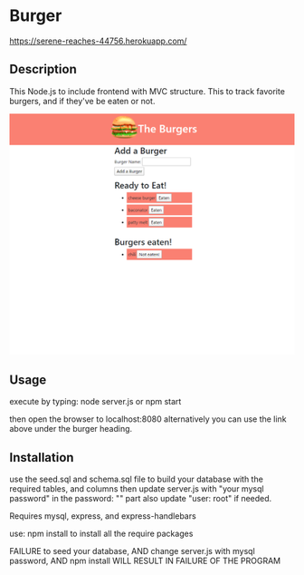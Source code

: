 # Burger
https://serene-reaches-44756.herokuapp.com/


## Description

This Node.js to include frontend with MVC structure. This to track favorite burgers, and if they've be eaten or not. 

![screen shot](./example.png)
## Usage
execute by typing:
    node server.js
        or
    npm start

then open the browser to localhost:8080
    alternatively 
you can use the link above under the burger heading. 
## Installation

use the seed.sql and schema.sql file to build your database with the required tables, and columns
    then
  update server.js with "your mysql password" in the password: "" part
  also update "user: root" if needed.

Requires mysql, express, and express-handlebars

use:
    npm install
    to install all the require packages


FAILURE to seed your database, AND change server.js with mysql password, AND npm install
    WILL RESULT IN FAILURE OF THE PROGRAM
